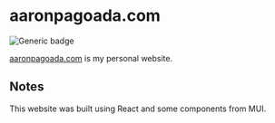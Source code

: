 # aaronpagoada.com 
![Generic badge](https://img.shields.io/badge/Made%20with%20<3%20in-Brooklyn,%20NY%20-blue)

[aaronpagoada.com](https://aaronpagoada.com) is my personal website.

## Notes
This website was built using React and some components from MUI.